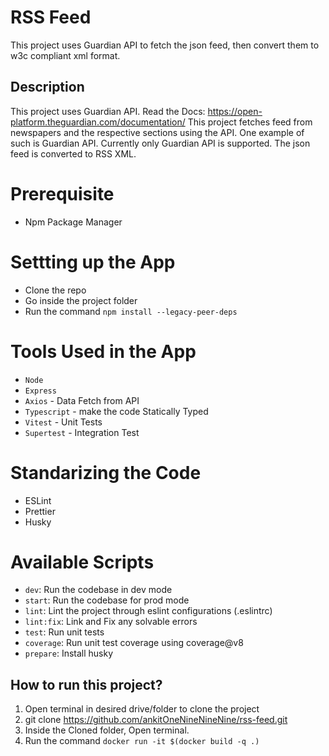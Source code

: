 # RSS Feed

This project uses Guardian API to fetch the json feed, then convert them to w3c compliant xml format.

## Description

This project uses Guardian API. Read the Docs: https://open-platform.theguardian.com/documentation/
This project fetches feed from newspapers and the respective sections using the API.
One example of such is Guardian API. Currently only Guardian API is supported. The json feed is converted to RSS XML.

# Prerequisite

- Npm Package Manager

# Settting up the App

- Clone the repo
- Go inside the project folder
- Run the command `npm install --legacy-peer-deps`

# Tools Used in the App

- `Node`
- `Express`
- `Axios` - Data Fetch from API
- `Typescript` - make the code Statically Typed
- `Vitest` - Unit Tests
- `Supertest` - Integration Test

# Standarizing the Code

- ESLint
- Prettier
- Husky

# Available Scripts

- `dev`: Run the codebase in dev mode
- `start`: Run the codebase for prod mode
- `lint`: Lint the project through eslint configurations (.eslintrc)
- `lint:fix`: Link and Fix any solvable errors
- `test`: Run unit tests
- `coverage`: Run unit test coverage using coverage@v8
- `prepare`: Install husky

## How to run this project?

1. Open terminal in desired drive/folder to clone the project
2. git clone https://github.com/ankitOneNineNineNine/rss-feed.git
3. Inside the Cloned folder, Open terminal.
4. Run the command `docker run -it $(docker build -q .)`
